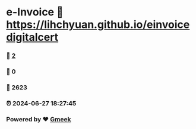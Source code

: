 # e-Invoice :link: https://lihchyuan.github.io/einvoicedigitalcert 
### :page_facing_up: [2](https://lihchyuan.github.io/einvoicedigitalcert/tag.html) 
### :speech_balloon: 0 
### :hibiscus: 2623 
### :alarm_clock: 2024-06-27 18:27:45 
### Powered by :heart: [Gmeek](https://github.com/Meekdai/Gmeek)

